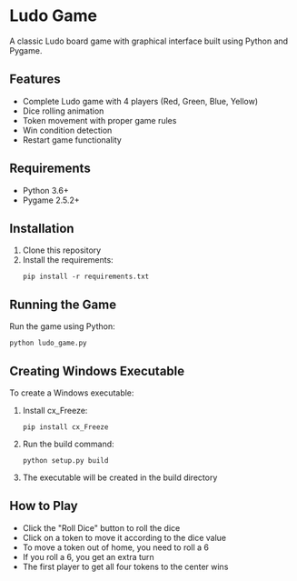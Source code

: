 # Ludo Game

A classic Ludo board game with graphical interface built using Python and Pygame.

## Features
- Complete Ludo game with 4 players (Red, Green, Blue, Yellow)
- Dice rolling animation
- Token movement with proper game rules
- Win condition detection
- Restart game functionality

## Requirements
- Python 3.6+
- Pygame 2.5.2+

## Installation
1. Clone this repository
2. Install the requirements:
   ```
   pip install -r requirements.txt
   ```

## Running the Game
Run the game using Python:
```
python ludo_game.py
```

## Creating Windows Executable
To create a Windows executable:
1. Install cx_Freeze:
   ```
   pip install cx_Freeze
   ```
2. Run the build command:
   ```
   python setup.py build
   ```
3. The executable will be created in the build directory

## How to Play
- Click the "Roll Dice" button to roll the dice
- Click on a token to move it according to the dice value
- To move a token out of home, you need to roll a 6
- If you roll a 6, you get an extra turn
- The first player to get all four tokens to the center wins